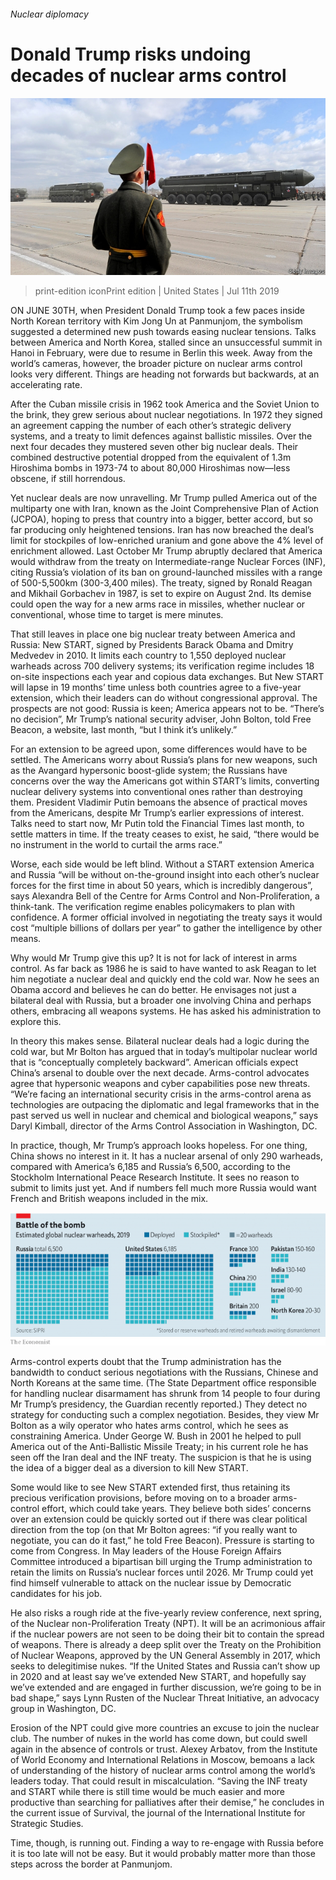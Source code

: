 ###### Nuclear diplomacy

# Donald Trump risks undoing decades of nuclear arms control 

![image](images/20190713_USP001_0.jpg) 

> print-edition iconPrint edition | United States | Jul 11th 2019 

ON JUNE 30TH, when President Donald Trump took a few paces inside North Korean territory with Kim Jong Un at Panmunjom, the symbolism suggested a determined new push towards easing nuclear tensions. Talks between America and North Korea, stalled since an unsuccessful summit in Hanoi in February, were due to resume in Berlin this week. Away from the world’s cameras, however, the broader picture on nuclear arms control looks very different. Things are heading not forwards but backwards, at an accelerating rate. 

After the Cuban missile crisis in 1962 took America and the Soviet Union to the brink, they grew serious about nuclear negotiations. In 1972 they signed an agreement capping the number of each other’s strategic delivery systems, and a treaty to limit defences against ballistic missiles. Over the next four decades they mustered seven other big nuclear deals. Their combined destructive potential dropped from the equivalent of 1.3m Hiroshima bombs in 1973-74 to about 80,000 Hiroshimas now—less obscene, if still horrendous. 

Yet nuclear deals are now unravelling. Mr Trump pulled America out of the multiparty one with Iran, known as the Joint Comprehensive Plan of Action (JCPOA), hoping to press that country into a bigger, better accord, but so far producing only heightened tensions. Iran has now breached the deal’s limit for stockpiles of low-enriched uranium and gone above the 4% level of enrichment allowed. Last October Mr Trump abruptly declared that America would withdraw from the treaty on Intermediate-range Nuclear Forces (INF), citing Russia’s violation of its ban on ground-launched missiles with a range of 500-5,500km (300-3,400 miles). The treaty, signed by Ronald Reagan and Mikhail Gorbachev in 1987, is set to expire on August 2nd. Its demise could open the way for a new arms race in missiles, whether nuclear or conventional, whose time to target is mere minutes. 

That still leaves in place one big nuclear treaty between America and Russia: New START, signed by Presidents Barack Obama and Dmitry Medvedev in 2010. It limits each country to 1,550 deployed nuclear warheads across 700 delivery systems; its verification regime includes 18 on-site inspections each year and copious data exchanges. But New START will lapse in 19 months’ time unless both countries agree to a five-year extension, which their leaders can do without congressional approval. The prospects are not good: Russia is keen; America appears not to be. “There’s no decision”, Mr Trump’s national security adviser, John Bolton, told Free Beacon, a website, last month, “but I think it’s unlikely.” 

For an extension to be agreed upon, some differences would have to be settled. The Americans worry about Russia’s plans for new weapons, such as the Avangard hypersonic boost-glide system; the Russians have concerns over the way the Americans got within START’s limits, converting nuclear delivery systems into conventional ones rather than destroying them. President Vladimir Putin bemoans the absence of practical moves from the Americans, despite Mr Trump’s earlier expressions of interest. Talks need to start now, Mr Putin told the Financial Times last month, to settle matters in time. If the treaty ceases to exist, he said, “there would be no instrument in the world to curtail the arms race.” 

Worse, each side would be left blind. Without a START extension America and Russia “will be without on-the-ground insight into each other’s nuclear forces for the first time in about 50 years, which is incredibly dangerous”, says Alexandra Bell of the Centre for Arms Control and Non-Proliferation, a think-tank. The verification regime enables policymakers to plan with confidence. A former official involved in negotiating the treaty says it would cost “multiple billions of dollars per year” to gather the intelligence by other means. 

Why would Mr Trump give this up? It is not for lack of interest in arms control. As far back as 1986 he is said to have wanted to ask Reagan to let him negotiate a nuclear deal and quickly end the cold war. Now he sees an Obama accord and believes he can do better. He envisages not just a bilateral deal with Russia, but a broader one involving China and perhaps others, embracing all weapons systems. He has asked his administration to explore this. 

In theory this makes sense. Bilateral nuclear deals had a logic during the cold war, but Mr Bolton has argued that in today’s multipolar nuclear world that is “conceptually completely backward”. American officials expect China’s arsenal to double over the next decade. Arms-control advocates agree that hypersonic weapons and cyber capabilities pose new threats. “We’re facing an international security crisis in the arms-control arena as technologies are outpacing the diplomatic and legal frameworks that in the past served us well in nuclear and chemical and biological weapons,” says Daryl Kimball, director of the Arms Control Association in Washington, DC. 

In practice, though, Mr Trump’s approach looks hopeless. For one thing, China shows no interest in it. It has a nuclear arsenal of only 290 warheads, compared with America’s 6,185 and Russia’s 6,500, according to the Stockholm International Peace Research Institute. It sees no reason to submit to limits just yet. And if numbers fell much more Russia would want French and British weapons included in the mix. 

![image](images/20190713_USC929.png) 

Arms-control experts doubt that the Trump administration has the bandwidth to conduct serious negotiations with the Russians, Chinese and North Koreans at the same time. (The State Department office responsible for handling nuclear disarmament has shrunk from 14 people to four during Mr Trump’s presidency, the Guardian recently reported.) They detect no strategy for conducting such a complex negotiation. Besides, they view Mr Bolton as a wily operator who hates arms control, which he sees as constraining America. Under George W. Bush in 2001 he helped to pull America out of the Anti-Ballistic Missile Treaty; in his current role he has seen off the Iran deal and the INF treaty. The suspicion is that he is using the idea of a bigger deal as a diversion to kill New START. 

Some would like to see New START extended first, thus retaining its precious verification provisions, before moving on to a broader arms-control effort, which could take years. They believe both sides’ concerns over an extension could be quickly sorted out if there was clear political direction from the top (on that Mr Bolton agrees: “if you really want to negotiate, you can do it fast,” he told Free Beacon). Pressure is starting to come from Congress. In May leaders of the House Foreign Affairs Committee introduced a bipartisan bill urging the Trump administration to retain the limits on Russia’s nuclear forces until 2026. Mr Trump could yet find himself vulnerable to attack on the nuclear issue by Democratic candidates for his job. 

He also risks a rough ride at the five-yearly review conference, next spring, of the Nuclear non-Proliferation Treaty (NPT). It will be an acrimonious affair if the nuclear powers are not seen to be doing their bit to contain the spread of weapons. There is already a deep split over the Treaty on the Prohibition of Nuclear Weapons, approved by the UN General Assembly in 2017, which seeks to delegitimise nukes. “If the United States and Russia can’t show up in 2020 and at least say we’ve extended New START, and hopefully say we’ve extended and are engaged in further discussion, we’re going to be in bad shape,” says Lynn Rusten of the Nuclear Threat Initiative, an advocacy group in Washington, DC. 

Erosion of the NPT could give more countries an excuse to join the nuclear club. The number of nukes in the world has come down, but could swell again in the absence of controls or trust. Alexey Arbatov, from the Institute of World Economy and International Relations in Moscow, bemoans a lack of understanding of the history of nuclear arms control among the world’s leaders today. That could result in miscalculation. “Saving the INF treaty and START while there is still time would be much easier and more productive than searching for palliatives after their demise,” he concludes in the current issue of Survival, the journal of the International Institute for Strategic Studies. 

Time, though, is running out. Finding a way to re-engage with Russia before it is too late will not be easy. But it would probably matter more than those steps across the border at Panmunjom. 

